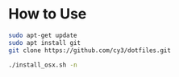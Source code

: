 # How to Use

```bash
sudo apt-get update
sudo apt install git
git clone https://github.com/cy3/dotfiles.git

./install_osx.sh -n
```
